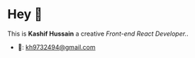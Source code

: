 # Hey 👋
This is <strong>Kashif Hussain</strong> <span>a creative <em>Front-end React Developer.</em></span>.
- 📧: kh9732494@gmail.com

